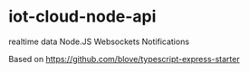 # iot-cloud-node-api

realtime data
Node.JS
Websockets
Notifications


Based on https://github.com/blove/typescript-express-starter